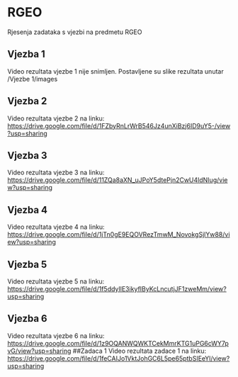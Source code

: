 # RGEO
Rjesenja zadataka s vjezbi na predmetu RGEO
## Vjezba 1
Video rezultata vjezbe 1 nije snimljen. Postavljene su slike rezultata unutar /Vjezbe 1/images
## Vjezba 2
Video rezultata vjezbe 2 na linku: https://drive.google.com/file/d/1FZbyRnLrWrB546Jz4unXiBzj6ID9uY5-/view?usp=sharing
## Vjezba 3
Video rezultata vjezbe 3 na linku: https://drive.google.com/file/d/11ZQa8aXN_uJPoY5dtePjn2CwU4ldNIug/view?usp=sharing
## Vjezba 4
Video rezultata vjezbe 4 na linku: https://drive.google.com/file/d/1jTn0gE9EQOVRezTmwM_NovokgSjlYw88/view?usp=sharing
## Vjezba 5
Video rezultata vjezbe 5 na linku: https://drive.google.com/file/d/1f5ddyIlE3ikyfIByKcLncutjJF1zweMm/view?usp=sharing
## Vjezba 6
Video rezultata vjezbe 6 na linku: https://drive.google.com/file/d/1z9OQANWQWKTCekMmrKTG1uPG6cWY7pvG/view?usp=sharing
##Zadaca 1
Video rezultata zadace 1 na linku: https://drive.google.com/file/d/1feCAIJo1VktJohGC6L5pe65ptbSIEeYl/view?usp=sharing
